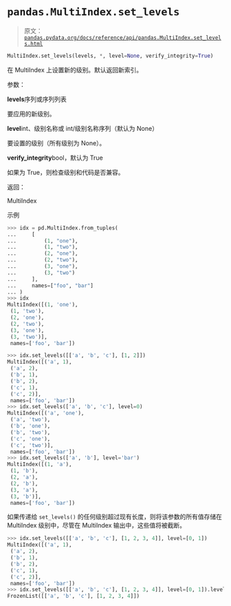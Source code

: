 # `pandas.MultiIndex.set_levels`

> 原文：[`pandas.pydata.org/docs/reference/api/pandas.MultiIndex.set_levels.html`](https://pandas.pydata.org/docs/reference/api/pandas.MultiIndex.set_levels.html)

```py
MultiIndex.set_levels(levels, *, level=None, verify_integrity=True)
```

在 MultiIndex 上设置新的级别。默认返回新索引。

参数：

**levels**序列或序列列表

要应用的新级别。

**level**int、级别名称或 int/级别名称序列（默认为 None）

要设置的级别（所有级别为 None）。

**verify_integrity**bool，默认为 True

如果为 True，则检查级别和代码是否兼容。

返回：

MultiIndex

示例

```py
>>> idx = pd.MultiIndex.from_tuples(
...     [
...         (1, "one"),
...         (1, "two"),
...         (2, "one"),
...         (2, "two"),
...         (3, "one"),
...         (3, "two")
...     ],
...     names=["foo", "bar"]
... )
>>> idx
MultiIndex([(1, 'one'),
 (1, 'two'),
 (2, 'one'),
 (2, 'two'),
 (3, 'one'),
 (3, 'two')],
 names=['foo', 'bar']) 
```

```py
>>> idx.set_levels([['a', 'b', 'c'], [1, 2]])
MultiIndex([('a', 1),
 ('a', 2),
 ('b', 1),
 ('b', 2),
 ('c', 1),
 ('c', 2)],
 names=['foo', 'bar'])
>>> idx.set_levels(['a', 'b', 'c'], level=0)
MultiIndex([('a', 'one'),
 ('a', 'two'),
 ('b', 'one'),
 ('b', 'two'),
 ('c', 'one'),
 ('c', 'two')],
 names=['foo', 'bar'])
>>> idx.set_levels(['a', 'b'], level='bar')
MultiIndex([(1, 'a'),
 (1, 'b'),
 (2, 'a'),
 (2, 'b'),
 (3, 'a'),
 (3, 'b')],
 names=['foo', 'bar']) 
```

如果传递给 `set_levels()` 的任何级别超过现有长度，则将该参数的所有值存储在 MultiIndex 级别中，尽管在 MultiIndex 输出中，这些值将被截断。

```py
>>> idx.set_levels([['a', 'b', 'c'], [1, 2, 3, 4]], level=[0, 1])
MultiIndex([('a', 1),
 ('a', 2),
 ('b', 1),
 ('b', 2),
 ('c', 1),
 ('c', 2)],
 names=['foo', 'bar'])
>>> idx.set_levels([['a', 'b', 'c'], [1, 2, 3, 4]], level=[0, 1]).levels
FrozenList([['a', 'b', 'c'], [1, 2, 3, 4]]) 
```
